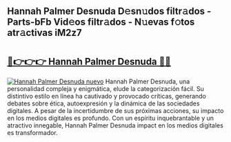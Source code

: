 ## Hannah Palmer Desnuda D𝚎sn𝚞dos filtr𝚊dos - Parts-bFb Vid𝚎os filtr𝚊dos - N𝚞evas f𝚘tos atr𝚊ctivas iM2z7

# <h2><a href="http://mb88gjw.tromn.icu/?c=Hannah+Palmer+Desnuda">🔗👉👉👉 Hannah Palmer Desnuda 🔗🔗</a></h2>

[![Hannah Palmer Desnuda nuevo](https://i.imgur.com/pEAQMta.gif)](http://mb88gjw.tromn.icu/?c=Hannah+Palmer+Desnuda)
Hannah Palmer Desnuda, una personalidad compleja y enigmática, elude la categorización fácil. Su distintivo estilo en línea ha cautivado y provocado críticas, generando debates sobre ética, autoexpresión y la dinámica de las sociedades digitales. A pesar de la incertidumbre de sus próximas acciones, su impacto en los medios digitales es profundo. Con un espíritu inquebrantable y un atractivo innegable, Hannah Palmer Desnuda impact en los medios digitales es transformador.
